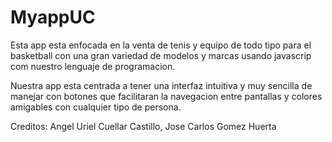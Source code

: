 # MyappUC

Esta app esta enfocada en la venta de tenis y equipo de todo tipo para el basketball con una gran variedad de modelos y marcas
usando javascrip com nuestro lenguaje de programacion.

Nuestra app esta centrada a tener una interfaz intuitiva y muy sencilla de manejar con botones que facilitaran la navegacion entre pantallas
y colores amigables con cualquier tipo de persona.

Creditos: Angel Uriel Cuellar Castillo,  Jose Carlos Gomez Huerta

